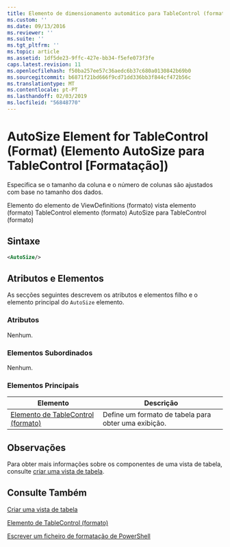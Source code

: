 ```yaml
---
title: Elemento de dimensionamento automático para TableControl (formato) | Documentos da Microsoft
ms.custom: ''
ms.date: 09/13/2016
ms.reviewer: ''
ms.suite: ''
ms.tgt_pltfrm: ''
ms.topic: article
ms.assetid: 1df5de23-9ffc-427e-bb34-f5efe073f3fe
caps.latest.revision: 11
ms.openlocfilehash: f50ba257ee57c36aedc6b37c680a0130842b69b0
ms.sourcegitcommit: b6871f21bd666f9cd71dd336bb3f844cf472b56c
ms.translationtype: MT
ms.contentlocale: pt-PT
ms.lasthandoff: 02/03/2019
ms.locfileid: "56848770"
---
```

# <a name="autosize-element-for-tablecontrol-format"></a>AutoSize Element for TableControl (Format) (Elemento AutoSize para TableControl [Formatação])

Especifica se o tamanho da coluna e o número de colunas são ajustados com base no tamanho dos dados.

Elemento do elemento de ViewDefinitions (formato) vista elemento (formato) TableControl elemento (formato) AutoSize para TableControl (formato)

## <a name="syntax"></a>Sintaxe

```xml
<AutoSize/>
```

## <a name="attributes-and-elements"></a>Atributos e Elementos

As secções seguintes descrevem os atributos e elementos filho e o elemento principal do `AutoSize` elemento.

### <a name="attributes"></a>Atributos

Nenhum.

### <a name="child-elements"></a>Elementos Subordinados

Nenhum.

### <a name="parent-elements"></a>Elementos Principais

|Elemento|Descrição|
|-------------|-----------------|
|[Elemento de TableControl (formato)](./tablecontrol-element-format.md)|Define um formato de tabela para obter uma exibição.|

## <a name="remarks"></a>Observações

Para obter mais informações sobre os componentes de uma vista de tabela, consulte [criar uma vista de tabela](./creating-a-table-view.md).

## <a name="see-also"></a>Consulte Também

[Criar uma vista de tabela](./creating-a-table-view.md)

[Elemento de TableControl (formato)](./tablecontrol-element-format.md)

[Escrever um ficheiro de formatação de PowerShell](./writing-a-powershell-formatting-file.md)
